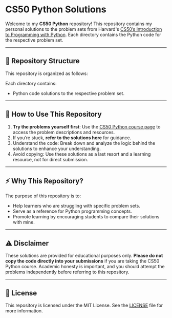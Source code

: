 # CS50 Python Solutions

Welcome to my **CS50 Python** repository! This repository contains my personal solutions to the problem sets from Harvard's [CS50’s Introduction to Programming with Python](https://cs50.harvard.edu/python/). Each directory contains the Python code for the respective problem set.

---

## 📁 Repository Structure

This repository is organized as follows:


Each directory contains:
- Python code solutions to the respective problem set.

---

## 🧠 How to Use This Repository

1. **Try the problems yourself first**: Use the [CS50 Python course page](https://cs50.harvard.edu/python/) to access the problem descriptions and resources.
2. If you’re stuck, **refer to the solutions here** for guidance.
3. Understand the code: Break down and analyze the logic behind the solutions to enhance your understanding.
4. Avoid copying: Use these solutions as a last resort and a learning resource, not for direct submission.

---

## ⚡ Why This Repository?

The purpose of this repository is to:
- Help learners who are struggling with specific problem sets.
- Serve as a reference for Python programming concepts.
- Promote learning by encouraging students to compare their solutions with mine.

---

## ⚠️ Disclaimer

These solutions are provided for educational purposes only. **Please do not copy the code directly into your submissions** if you are taking the CS50 Python course. Academic honesty is important, and you should attempt the problems independently before referring to this repository.

---

## 📜 License

This repository is licensed under the MIT License. See the [LICENSE](LICENSE) file for more information.
